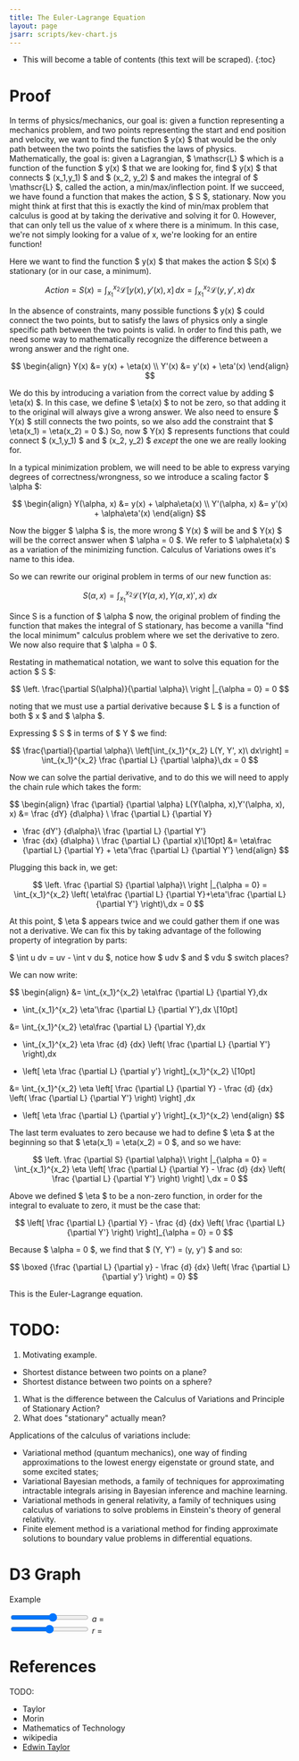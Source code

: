 ```yaml
---
title: The Euler-Lagrange Equation
layout: page
jsarr: scripts/kev-chart.js
---
```


* This will become a table of contents (this text will be scraped).
{:toc}

# Proof

In terms of physics/mechanics, our goal is: given a function representing a mechanics problem, and two points representing the start and end position and velocity, we want to find the function $ y(x) $ that would be the only path between the two points the satisfies the laws of physics. Mathematically, the goal is: given a Lagrangian, $ \mathscr{L} $ which is a function of the function $ y(x) $ that we are looking for, find $ y(x) $ that connects $ (x_1,y_1) $ and $ (x_2, y_2) $ and makes the integral of $ \mathscr{L} $, called the action, a min/max/inflection point. If we succeed, we have found a function that makes the action, $ S $, stationary. Now you might think at first that this is exactly the kind of min/max problem that calculus is good at by taking the derivative and solving it for 0. However, that can only tell us the value of x where there is a minimum. In this case, we're not simply looking for a value of x, we're looking for an entire function!

Here we want to find the function $ y(x) $ that makes the action $ S(x) $ stationary (or in our case, a minimum).

$$ Action = S(x)=\int_{x_1}^{x_2} \mathscr{L}[y(x),y'(x),x]\,dx = \int_{x_1}^{x_2} \mathscr{L}(y,y',x)\,dx $$

In the absence of constraints, many possible functions $ y(x) $ could connect the two points, but to satisfy the laws of physics only a single specific path between the two points is valid. In order to find this path, we need some way to mathematically recognize the difference between a wrong answer and the right one.

$$
\begin{align}
Y(x) &= y(x) + \eta(x) \\
Y'(x) &= y'(x) + \eta'(x)
\end{align}
$$

We do this by introducing a variation from the correct value by adding $ \eta(x) $. In this case, we define $ \eta(x) $ to not be zero, so that adding it to the original will always give a wrong answer. We also need to ensure $ Y(x) $ still connects the two points, so we also add the constraint that $ \eta(x_1) = \eta(x_2) = 0 $.) So, now $ Y(x) $ represents functions that could connect $ (x_1,y_1) $ and $ (x_2, y_2) $ _except_ the one we are really looking for.

In a typical minimization problem, we will need to be able to express varying degrees of correctness/wrongness, so we introduce a scaling factor $ \alpha $:

$$
\begin{align}
Y(\alpha, x) &= y(x) + \alpha\eta(x) \\
Y'(\alpha, x) &= y'(x) + \alpha\eta'(x)
\end{align}
$$

Now the bigger $ \alpha $ is, the more wrong $ Y(x) $ will be and $ Y(x) $ will be the correct answer when $ \alpha = 0 $. We refer to $ \alpha\eta(x) $ as a variation of the minimizing function.  Calculus of Variations owes it's name to this idea.

So we can rewrite our original problem in terms of our new function as:

$$ S(\alpha, x) = \int_{x_1}^{x_2} \mathscr{L}(Y(\alpha, x), Y(\alpha, x)', x)\ dx $$

Since S is a function of $ \alpha $ now, the original problem of finding the function that makes the integral of S stationary, has become a vanilla "find the local minimum" calculus problem where we set the derivative to zero. We now also require that $ \alpha = 0 $.

Restating in mathematical notation, we want to solve this equation for the action $ S $:

$$ \left. \frac{\partial S(\alpha)}{\partial \alpha}\ \right |_{\alpha = 0} = 0 $$

noting that we must use a partial derivative because $ L $ is a function of both $ x $ and $ \alpha $.

Expressing $ S $ in terms of $ Y $ we find:

$$ \frac{\partial}{\partial \alpha}\ \left[\int_{x_1}^{x_2} L(Y, Y', x)\ dx\right]
= \int_{x_1}^{x_2} \frac {\partial L} {\partial \alpha}\,dx = 0
$$

Now we can solve the partial derivative, and to do this we will need to apply the chain rule which takes the form:

$$
\begin{align}
\frac {\partial} {\partial \alpha} L(Y(\alpha, x),Y'(\alpha, x), x)
&= \frac {dY} {d\alpha} \ \frac {\partial L} {\partial Y}
 + \frac {dY'} {d\alpha}\ \frac {\partial L} {\partial Y'}
 + \frac {dx} {d\alpha} \ \frac {\partial L} {\partial x}\\[10pt]
&= \eta\frac {\partial L} {\partial Y} + \eta'\frac {\partial L} {\partial Y'}
\end{align}
$$

Plugging this back in, we get:

$$
\left. \frac {\partial S} {\partial \alpha}\ \right |_{\alpha = 0}
= \int_{x_1}^{x_2} \left(  \eta\frac {\partial L} {\partial Y}+\eta'\frac {\partial L} {\partial Y'} \right)\,dx = 0
$$

At this point, $ \eta $ appears twice and we could gather them if one was not a derivative. We can fix this by taking advantage of the following property of integration by parts:

$ \int u dv = uv - \int v du $, notice how $ udv $ and $ vdu $ switch places?

We can now write:

$$
\begin{align}
&= \int_{x_1}^{x_2} \eta\frac {\partial L} {\partial Y}\,dx
+ \int_{x_1}^{x_2} \eta'\frac {\partial L} {\partial Y'}\,dx \\[10pt]

&= \int_{x_1}^{x_2} \eta\frac {\partial L} {\partial Y}\,dx
- \int_{x_1}^{x_2} \eta \frac {d} {dx} \left( \frac {\partial L} {\partial Y'} \right)\,dx
+ \left[ \eta \frac {\partial L} {\partial y'} \right]_{x_1}^{x_2} \\[10pt]

&= \int_{x_1}^{x_2} \eta \left[ \frac {\partial L} {\partial Y} - \frac {d} {dx} \left( \frac {\partial L} {\partial Y'} \right) \right] \,dx
+ \left[ \eta \frac {\partial L} {\partial y'} \right]_{x_1}^{x_2}
\end{align}
$$

The last term evaluates to zero because we had to define $ \eta $ at the beginning so that $ \eta(x_1) = \eta(x_2) = 0 $, and so we have:

$$
\left. \frac {\partial S} {\partial \alpha}\ \right |_{\alpha = 0}
= \int_{x_1}^{x_2} \eta \left[ \frac {\partial L} {\partial Y} - \frac {d} {dx} \left( \frac {\partial L} {\partial Y'} \right) \right] \,dx = 0
$$

Above we defined $ \eta $ to be a non-zero function, in order for the integral to evaluate to zero, it must be the case that:

$$
\left[ \frac {\partial L} {\partial Y} - \frac {d} {dx} \left( \frac {\partial L} {\partial Y'} \right) \right]_{\alpha = 0} = 0
$$

Because $ \alpha = 0 $, we find that $ (Y, Y') = (y, y') $ and so:

$$
\boxed {\frac {\partial L} {\partial y} - \frac {d} {dx} \left( \frac {\partial L} {\partial y'} \right) = 0}
$$

This is the Euler-Lagrange equation.

# TODO:

1. Motivating example.
* Shortest distance between two points on a plane?
* Shortest distance between two points on a sphere?
1. What is the difference between the Calculus of Variations and Principle of Stationary Action?
1. What does "stationary" actually mean?

Applications of the calculus of variations include:

* Variational method (quantum mechanics), one way of finding approximations to the lowest energy eigenstate or ground state, and some excited states;
* Variational Bayesian methods, a family of techniques for approximating intractable integrals arising in Bayesian inference and machine learning.
* Variational methods in general relativity, a family of techniques using calculus of variations to solve problems in Einstein's theory of general relativity.
* Finite element method is a variational method for finding approximate solutions to boundary value problems in differential equations.


# D3 Graph

Example

<style>

body {
  width: 960px;
  height: 500px;
  position: relative;
}

.axis path,
.axis line {
  fill: none;
  stroke: white;
  shape-rendering: crispEdges;
}

.axis text {
  font: 10px sans-serif;
  stroke: white;
}

.line {
  fill: none;
  stroke-linecap: round;
  stroke: white;
}

line {
  stroke: white;
  shape-rendering: crispEdges;
}

form {
  position: absolute;
  bottom: 27px;
  right: 50px;
}

input {
  width: 140px;
}

output {
  display: inline-block;
  width: 3.5em;
}

</style>


<div id="kdgform">
  <div id="acceleration">
    <input type="range" min="0" max="1" step=".01" value=".55">
    <span><i>a</i> = <output name="acceleration"></output></span>
  </div>
  <div id="reflection">
    <input type="range" min="0" max="1" step=".01" value=".5">
    <span><i>r</i> = <output name="reflection"></output></span>
  </div>
</div>

# References
TODO:

* Taylor
* Morin
* Mathematics of Technology
* wikipedia
* [Edwin Taylor](http://www.eftaylor.com/leastaction.html)
